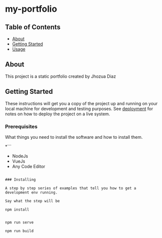 # my-portfolio

## Table of Contents

- [About](#about)
- [Getting Started](#getting_started)
- [Usage](#usage)

## About <a name = "about"></a>

This project is a static portfolio created by Jhozua Diaz

## Getting Started <a name = "getting_started"></a>

These instructions will get you a copy of the project up and running on your local machine for development and testing purposes. See [deployment](#deployment) for notes on how to deploy the project on a live system.

### Prerequisites

What things you need to install the software and how to install them.

\*```

- NodeJs
- VueJs
- Any Code Editor

```

### Installing

A step by step series of examples that tell you how to get a development env running.

Say what the step will be

```

```Project setup
npm install
```

```(for development)

npm run serve

```

```Compiles and minifies for production
npm run build

```

```

```
